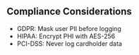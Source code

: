 ## Compliance Considerations
- GDPR: Mask user PII before logging
- HIPAA: Encrypt PHI with AES-256
- PCI-DSS: Never log cardholder data
